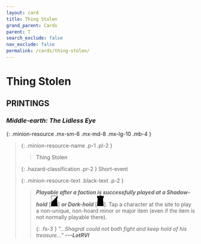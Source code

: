 ```yaml
---
layout: card
title: Thing Stolen
grand_parent: Cards
parent: T
search_exclude: false
nav_exclude: false
permalink: /cards/thing-stolen/
---
```


# Thing Stolen


## PRINTINGS


### _Middle-earth: The Lidless Eye_

{: .minion-resource .mx-sm-6 .mx-md-8 .mx-lg-10 .mb-4 }
> {: .minion-resource-name .p-1 .pl-2 }
> > <div class="hazard-mp"></div>
> > <div class="card-name">Thing Stolen</div>
>
> {: .hazard-classification .pr-2 }
> Short-event
>
> {: .minion-resource-text .black-text .p-2 }
> > ***Playable after a faction is successfully played at a Shadow-hold*** <nobr>[<img src="/assets/images/shadow-hold.svg">]</nobr> ***or Dark-hold*** <nobr>[<img src="/assets/images/dark-hold.svg">]</nobr>. Tap a character at the site to play a non-unique, non-hoard minor or major item (even if the item is not normally playable there).   
> > 
> > {: .fs-3 } 
> > _“...Shagrat could not both fight and keep hold of his treasure...”_ ***---&#65279;LotRVI*** 
> 
